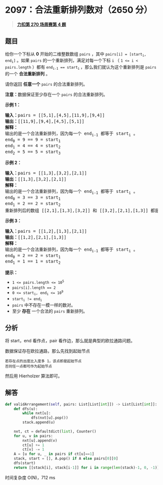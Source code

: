 # 2097：合法重新排列数对（2650 分）


> <u>**[力扣第 270 场周赛第 4 题](https://leetcode.cn/problems/valid-arrangement-of-pairs/)**</u>

## 题目

<p>给你一个下标从 <strong>0</strong> 开始的二维整数数组 <code>pairs</code> ，其中 <code>pairs[i] = [start<sub>i</sub>, end<sub>i</sub>]</code> 。如果 <code>pairs</code> 的一个重新排列，满足对每一个下标 <code>i</code> （ <code>1 &lt;= i &lt; pairs.length</code> ）都有 <code>end<sub>i-1</sub> == start<sub>i</sub></code><sub> </sub>，那么我们就认为这个重新排列是 <code>pairs</code> 的一个 <strong>合法重新排列</strong> 。</p>

<p>请你返回 <strong>任意一个</strong> <code>pairs</code> 的合法重新排列。</p>

<p><b>注意：</b>数据保证至少存在一个 <code>pairs</code> 的合法重新排列。</p>



<p><strong>示例 1：</strong></p>

<pre>
<b>输入：</b>pairs = [[5,1],[4,5],[11,9],[9,4]]
<b>输出：</b>[[11,9],[9,4],[4,5],[5,1]]
<strong>解释：
</strong>输出的是一个合法重新排列，因为每一个 end<sub>i-1</sub> 都等于 start<sub>i</sub> 。
end<sub>0</sub> = 9 == 9 = start<sub>1</sub>
end<sub>1</sub> = 4 == 4 = start<sub>2</sub>
end<sub>2</sub> = 5 == 5 = start<sub>3</sub>
</pre>

<p><strong>示例 2：</strong></p>

<pre>
<b>输入：</b>pairs = [[1,3],[3,2],[2,1]]
<b>输出：</b>[[1,3],[3,2],[2,1]]
<strong>解释：</strong>
输出的是一个合法重新排列，因为每一个 end<sub>i-1</sub> 都等于 start<sub>i</sub> 。
end<sub>0</sub> = 3 == 3 = start<sub>1</sub>
end<sub>1</sub> = 2 == 2 = start<sub>2</sub>
重新排列后的数组 [[2,1],[1,3],[3,2]] 和 [[3,2],[2,1],[1,3]] 都是合法的。
</pre>

<p><strong>示例 3：</strong></p>

<pre>
<b>输入：</b>pairs = [[1,2],[1,3],[2,1]]
<b>输出：</b>[[1,2],[2,1],[1,3]]
<strong>解释：</strong>
输出的是一个合法重新排列，因为每一个 end<sub>i-1</sub> 都等于 start<sub>i</sub> 。
end<sub>0</sub> = 2 == 2 = start<sub>1</sub>
end<sub>1</sub> = 1 == 1 = start<sub>2</sub>
</pre>



<p><strong>提示：</strong></p>

<ul>
<li><code>1 &lt;= pairs.length &lt;= 10<sup>5</sup></code></li>
<li><code>pairs[i].length == 2</code></li>
<li><code>0 &lt;= start<sub>i</sub>, end<sub>i</sub> &lt;= 10<sup>9</sup></code></li>
<li><code>start<sub>i</sub> != end<sub>i</sub></code></li>
<li><code>pairs</code> 中不存在一模一样的数对。</li>
<li>至少 <strong>存在</strong> 一个合法的 <code>pairs</code> 重新排列。</li>
</ul>


## 分析

将 start，end 看作点，pair 看作边，那么就是典型的欧拉通路问题。

数据保证存在欧拉通路，那么先找到起始节点

    若存在点的出度比入度多 1，该点即是起始节点
    否则任一点都可作为起始节点

然后用 Hierholzer 算法即可。


## 解答

```python
def validArrangement(self, pairs: List[List[int]]) -> List[List[int]]:
    def dfs(u):
        while nxt[u]:
            dfs(nxt[u].pop())
        stack.append(u)
    
    nxt, ct = defaultdict(list), Counter()
    for u, v in pairs:
        nxt[u].append(v)
        ct[u] += 1
        ct[v] -= 1
    A = [u for u, _ in pairs if ct[u]==1]
    stack, start = [], A.pop() if A else pairs[0][0]
    dfs(start)
    return [[stack[i], stack[i-1]] for i in range(len(stack)-1, 0, -1)]
```
时间复杂度 O(N)，712 ms
